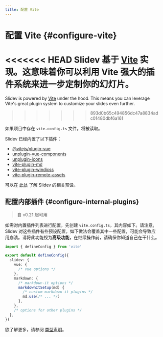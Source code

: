 ```yaml
---
title: 配置 Vite
---
```


# 配置 Vite {#configure-vite}

<Environment type="node" />

<<<<<<< HEAD
Slidev 基于 [Vite](http://vitejs.dev/) 实现。这意味着你可以利用 Vite 强大的插件系统来进一步定制你的幻灯片。
=======
Slidev is powered by [Vite](https://vitejs.dev/) under the hood. This means you can leverage Vite's great plugin system to customize your slides even further.
>>>>>>> 893d0b65c494856dc47a8834adc01480dbf6a161

如果项目中存在 `vite.config.ts` 文件，将被读取。

Slidev 已经内置了以下插件：

- [@vitejs/plugin-vue](https://github.com/vitejs/vite/tree/main/packages/plugin-vue)
- [unplugin-vue-components](https://github.com/antfu/unplugin-vue-components)
- [unplugin-icons](https://github.com/antfu/unplugin-icons)
- [vite-plugin-md](https://github.com/antfu/vite-plugin-md)
- [vite-plugin-windicss](https://github.com/windicss/vite-plugin-windicss)
- [vite-plugin-remote-assets](https://github.com/antfu/vite-plugin-remote-assets)

可以在 [此处](https://github.com/slidevjs/slidev/blob/main/packages/slidev/node/plugins/preset.ts) 了解 Slidev 的相关预设。

## 配置内部插件 {#configure-internal-plugins}

> 自 v0.21 起可用

如需对内置插件列表进行配置，先创建 `vite.config.ts`，其内容如下。请注意，Slidev 对这些插件有些预设配置，如下做法会覆盖其中一些配置，可能会导致应用崩溃。请将此功能视为**高级功能**，在继续操作前，请确保你知道自己在干什么。

```ts
import { defineConfig } from 'vite'

export default defineConfig({
  slidev: {
    vue: {
      /* vue options */
    },
    markdown: {
      /* markdown-it options */
      markdownItSetup(md) {
        /* custom markdown-it plugins */
        md.use(/* ... */)
      },
    },
    /* options for other plugins */
  },
})
```

欲了解更多，请参阅 [类型声明](https://github.com/slidevjs/slidev/blob/main/packages/slidev/node/options.ts#L50)。
